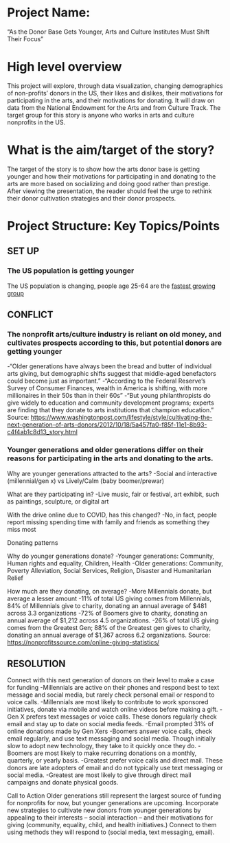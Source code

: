 # Project Name:
“As the Donor Base Gets Younger, Arts and Culture Institutes Must Shift Their Focus”

# High level overview
This project will explore, through data visualization, changing demographics of non-profits’ donors in the US, their likes and dislikes, their motivations for participating in the arts, and their motivations for donating. It will draw on data from the National Endowment for the Arts and from Culture Track. The target group for this story is anyone who works in arts and culture nonprofits in the US.

# What is the aim/target of the story?
The target of the story is to show how the arts donor base is getting younger and how their motivations for participating in and donating to the arts are more based on socializing and doing good rather than prestige. 
After viewing the presentation, the reader should feel the urge to rethink their donor cultivation strategies and their donor prospects. 

# Project Structure: Key Topics/Points 

## SET UP

### The US population is getting younger

The US population is changing, people age 25-64 are the  [fastest growing group](https://ourworldindata.org/world-population-growth)

## CONFLICT

### The nonprofit arts/culture industry is reliant on old money, and cultivates prospects according to this, but potential donors are getting younger

-“Older generations have always been the bread and butter of individual arts giving, but demographic shifts suggest that middle-aged benefactors could become just as important.”
-“According to the Federal Reserve’s Survey of Consumer Finances, wealth in America is shifting, with more millionaires in their 50s than in their 60s”
-“But young philanthropists do give widely to education and community development programs; experts are finding that they donate to arts institutions that champion education.”
Source: https://www.washingtonpost.com/lifestyle/style/cultivating-the-next-generation-of-arts-donors/2012/10/18/5a457fa0-f85f-11e1-8b93-c4f4ab1c8d13_story.html


### Younger generations and older generations differ on their reasons for participating in the arts and donating to the arts. 

Why are younger generations attracted to the arts?
-Social and interactive (millennial/gen x) vs Lively/Calm (baby boomer/prewar)

What are they participating in?
-Live music, fair or festival, art exhibit, such as paintings, sculpture, or digital art 

With the drive online due to COVID, has this changed? 
-No, in fact, people report missing spending time with family and friends as something they miss most

Donating patterns

Why do younger generations donate? 
-Younger generations: Community, Human rights and equality, Children, Health 
-Older generations: Community, Poverty Alleviation, Social Services, Religion, Disaster and Humanitarian Relief

How much are they donating, on average?
-More Millennials donate, but average a lesser amount
-11% of total US giving comes from Millennials, 84% of Millennials give to charity, donating an annual average of $481 across 3.3 organizations
-72% of Boomers give to charity, donating an annual average of $1,212 across 4.5 organizations.
-26% of total US giving comes from the Greatest Gen; 88% of the Greatest gen gives to charity, donating an annual average of $1,367 across 6.2 organizations. 
Source: https://nonprofitssource.com/online-giving-statistics/


## RESOLUTION

Connect with this next generation of donors on their level to make a case for funding
-Millennials are active on their phones and respond best to text message and social media, but rarely check personal email or respond to voice calls.
-Millennials are most likely to contribute to work sponsored initiatives, donate via mobile and watch online videos before making a gift.
-Gen X prefers text messages or voice calls. These donors regularly check email and stay up to date on social media feeds.
-Email prompted 31% of online donations made by Gen Xers
-Boomers answer voice calls, check email regularly, and use text messaging and social media. Though initially slow to adopt new technology, they take to it quickly once they do.
-Boomers are most likely to make recurring donations on a monthly, quarterly, or yearly basis.
-Greatest prefer voice calls and direct mail. These donors are late adopters of email and do not typically use text messaging or social media.
-Greatest are most likely to give through direct mail campaigns and donate physical goods.

Call to Action
Older generations still represent the largest source of funding for nonprofits for now, but younger generations are upcoming. Incorporate new strategies to cultivate new donors from younger generations by appealing to their interests – social interaction – and their motivations for giving (community, equality, child, and health initiatives.) Connect to them using methods they will respond to (social media, text messaging, email).





